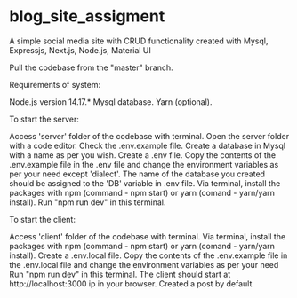 # blog_site_assigment
A simple social media site with CRUD functionality created with Mysql, Expressjs, Next.js, Node.js, Material UI

Pull the codebase from the "master" branch.

Requirements of system:

Node.js version 14.17.*
Mysql database. 
Yarn (optional). 

To start the server:

Access 'server' folder of the codebase with terminal. 
Open the server folder with a code editor. 
Check the .env.example file. 
Create a database in Mysql with a name as per you wish. 
Create a .env file. 
Copy the contents of the .env.example file in the .env file and change the environment variables as per your need except 'dialect'. 
The name of the database you created should be assigned to the 'DB' variable in .env file. 
Via terminal, install the packages with npm (command - npm start) or yarn (comand - yarn/yarn install). 
Run "npm run dev" in this terminal. 

To start the client:

Access 'client' folder of the codebase with terminal. 
Via terminal, install the packages with npm (command - npm start) or yarn (comand - yarn/yarn install).
Create a .env.local file. 
Copy the contents of the .env.example file in the .env.local file and change the environment variables as per your need
Run "npm run dev" in this terminal. 
The client should start at http://localhost:3000 ip in your browser. 
Created a post by default
